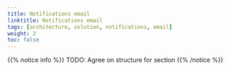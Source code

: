 ```yaml
---
title: Notifications email
linktitle: Notifications email
tags: [architecture, solution, notifications, email]
weight: 2
toc: false
---
```


{{% notice info %}}
TODO: Agree on structure for section
{{% /notice %}}
